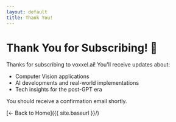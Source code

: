 ```yaml
---
layout: default
title: Thank You!
---
```


# Thank You for Subscribing! 🎉

Thanks for subscribing to voxxel.ai! You'll receive updates about:

- Computer Vision applications
- AI developments and real-world implementations  
- Tech insights for the post-GPT era

You should receive a confirmation email shortly.

[← Back to Home]({{ site.baseurl }}/)